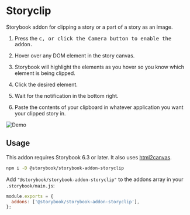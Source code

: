 # Storyclip

Storybook addon for clipping a story or a part of a story as an image.

1. Press the <kbd>c</kdb>, or click the Camera button to enable the addon.

2. Hover over any DOM element in the story canvas.

3. Storybook will highlight the elements as you hover so you know which element is being clipped.

4. Click the desired element.

5. Wait for the notification in the bottom right.

6. Paste the contents of your clipboard in whatever application you want your clipped story in.

![Demo](demo.gif)

## Usage

This addon requires Storybook 6.3 or later. It also uses [html2canvas](https://github.com/niklasvh/html2canvas).

```sh
npm i -D @storybook/storybook-addon-storyclip
```

Add `"@storybook/storybook-addon-storyclip"` to the addons array in your `.storybook/main.js`:

```js
module.exports = {
  addons: ['@storybook/storybook-addon-storyclip'],
};
```